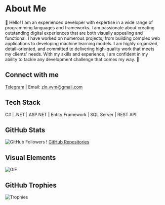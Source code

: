 # About Me

👋 Hello!
I am an experienced developer with expertise in a wide range of programming languages and frameworks. I am passionate about creating outstanding digital experiences that are both visually appealing and functional. I have worked on numerous projects, from building complex web applications to developing machine learning models. I am highly organized, detail-oriented, and committed to delivering high-quality work that meets my clients' needs. With my skills and experience, I am confident in my ability to tackle any development challenge that comes my way. 🚀

## Connect with me

[Telegram](https://t.me/zln_work) | Email: zln.vvm@gmail.com

## Tech Stack

C# | .NET | ASP.NET | Entity Framework | SQL Server | REST API

## GitHub Stats

![GitHub Followers](https://img.shields.io/github/followers/Grimooar?style=social) ! [GitHub Repositories](https://img.shields.io/github/repositories/Grimooar?style=flat)

## Visual Elements

![GIF](link-to-your-gif)

## GitHub Trophies

![Trophies](link-to-your-trophies)

